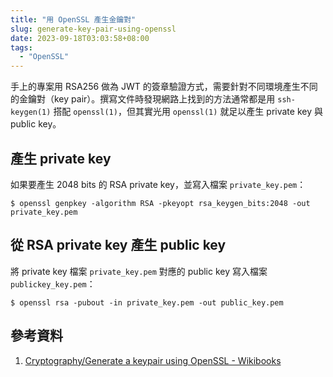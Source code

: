 ```yaml
---
title: "用 OpenSSL 產生金鑰對"
slug: generate-key-pair-using-openssl
date: 2023-09-18T03:03:58+08:00
tags:
  - "OpenSSL"
---
```


手上的專案用 RSA256 做為 JWT 的簽章驗證方式，需要針對不同環境產生不同的金鑰對（key pair）。撰寫文件時發現網路上找到的方法通常都是用 `ssh-keygen(1)` 搭配 `openssl(1)`，但其實光用 `openssl(1)` 就足以產生 private key 與 public key。

<!--more-->

## 產生 private key

如果要產生 2048 bits 的 RSA private key，並寫入檔案 `private_key.pem`：

```shell
$ openssl genpkey -algorithm RSA -pkeyopt rsa_keygen_bits:2048 -out private_key.pem
```

## 從 RSA private key 產生 public key

將 private key 檔案 `private_key.pem` 對應的 public key 寫入檔案 `publickey_key.pem`：

```shell
$ openssl rsa -pubout -in private_key.pem -out public_key.pem
```

## 參考資料

1. [Cryptography/Generate a keypair using OpenSSL - Wikibooks](https://en.wikibooks.org/wiki/Cryptography/Generate_a_keypair_using_OpenSSL)